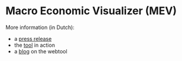# Macro Economic Visualizer (MEV)

More information (in Dutch):

- a [press release](https://www.cpb.nl/zelf-rekenen-met-cpb-model-saffier)
- the [tool](https://www.cpb.nl/webtool-van-het-saffier-model) in action
- a [blog](https://www.cpb.nl/column-spelen-met-saffier) on the webtool
